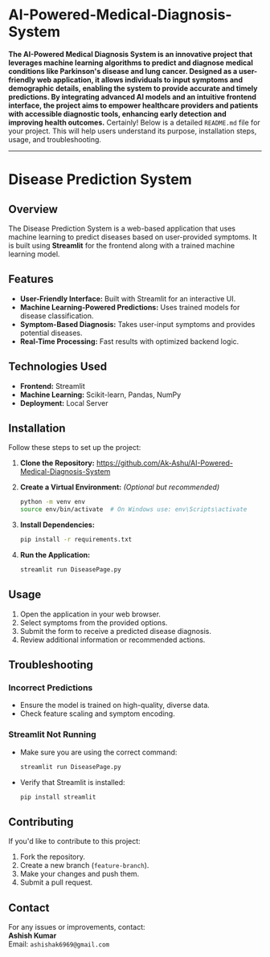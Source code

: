 # AI-Powered-Medical-Diagnosis-System
**The AI-Powered Medical Diagnosis System is an innovative project that leverages machine learning algorithms to predict and diagnose medical conditions like Parkinson's disease and lung cancer. Designed as a user-friendly web application, it allows individuals to input symptoms and demographic details, enabling the system to provide accurate and timely predictions. By integrating advanced AI models and an intuitive frontend interface, the project aims to empower healthcare providers and patients with accessible diagnostic tools, enhancing early detection and improving health outcomes.**
Certainly! Below is a detailed `README.md` file for your project. This will help users understand its purpose, installation steps, usage, and troubleshooting.

---

# Disease Prediction System

## Overview
The Disease Prediction System is a web-based application that uses machine learning to predict diseases based on user-provided symptoms. It is built using **Streamlit** for the frontend along with a trained machine learning model.

## Features
- **User-Friendly Interface:** Built with Streamlit for an interactive UI.
- **Machine Learning-Powered Predictions:** Uses trained models for disease classification.
- **Symptom-Based Diagnosis:** Takes user-input symptoms and provides potential diseases.
- **Real-Time Processing:** Fast results with optimized backend logic.

## Technologies Used
- **Frontend:** Streamlit
- **Machine Learning:** Scikit-learn, Pandas, NumPy
- **Deployment:** Local Server

## Installation
Follow these steps to set up the project:

1. **Clone the Repository:**
  https://github.com/Ak-Ashu/AI-Powered-Medical-Diagnosis-System

2. **Create a Virtual Environment:** _(Optional but recommended)_
   ```bash
   python -m venv env
   source env/bin/activate  # On Windows use: env\Scripts\activate
   ```

3. **Install Dependencies:**
   ```bash
   pip install -r requirements.txt
   ```

4. **Run the Application:**
   ```bash
   streamlit run DiseasePage.py
   ```

## Usage
1. Open the application in your web browser.
2. Select symptoms from the provided options.
3. Submit the form to receive a predicted disease diagnosis.
4. Review additional information or recommended actions.

## Troubleshooting
### Incorrect Predictions
- Ensure the model is trained on high-quality, diverse data.
- Check feature scaling and symptom encoding.

### Streamlit Not Running
- Make sure you are using the correct command:  
  ```bash
  streamlit run DiseasePage.py
  ```
- Verify that Streamlit is installed:
  ```bash
  pip install streamlit
  ```

## Contributing
If you'd like to contribute to this project:
1. Fork the repository.
2. Create a new branch (`feature-branch`).
3. Make your changes and push them.
4. Submit a pull request.

## Contact
For any issues or improvements, contact:  
**Ashish Kumar**  
Email: `ashishak6969@gmail.com`
